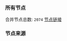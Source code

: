 ### 所有节点
合并节点总数: `2074`
[节点链接](https://raw.githubusercontent.com/rzhy1/11/master/sub/sub_merge_base64.txt)

### 节点来源